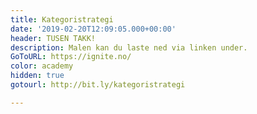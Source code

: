 ```yaml
---
title: Kategoristrategi
date: '2019-02-20T12:09:05.000+00:00'
header: TUSEN TAKK!
description: Malen kan du laste ned via linken under.
GoToURL: https://ignite.no/
color: academy
hidden: true
gotourl: http://bit.ly/kategoristrategi

---
```

